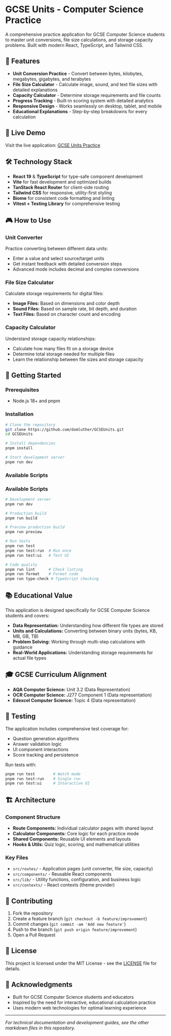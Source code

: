 
# GCSE Units - Computer Science Practice

A comprehensive practice application for GCSE Computer Science students to master unit conversions, file size calculations, and storage capacity problems. Built with modern React, TypeScript, and Tailwind CSS.

## 🎯 Features

- **Unit Conversion Practice** - Convert between bytes, kilobytes, megabytes, gigabytes, and terabytes
- **File Size Calculator** - Calculate image, sound, and text file sizes with detailed explanations  
- **Capacity Calculator** - Determine storage requirements and file counts
- **Progress Tracking** - Built-in scoring system with detailed analytics
- **Responsive Design** - Works seamlessly on desktop, tablet, and mobile
- **Educational Explanations** - Step-by-step breakdowns for every calculation

## 🚀 Live Demo

Visit the live application: [GCSE Units Practice](https://gcseunits.netlify.app/)

## 🛠️ Technology Stack

- **React 19** & **TypeScript** for type-safe component development
- **Vite** for fast development and optimized builds
- **TanStack React Router** for client-side routing
- **Tailwind CSS** for responsive, utility-first styling
- **Biome** for consistent code formatting and linting
- **Vitest + Testing Library** for comprehensive testing

## 🎮 How to Use

### Unit Converter
Practice converting between different data units:
- Enter a value and select source/target units
- Get instant feedback with detailed conversion steps
- Advanced mode includes decimal and complex conversions

### File Size Calculator  
Calculate storage requirements for digital files:
- **Image Files:** Based on dimensions and color depth
- **Sound Files:** Based on sample rate, bit depth, and duration
- **Text Files:** Based on character count and encoding

### Capacity Calculator
Understand storage capacity relationships:
- Calculate how many files fit on a storage device
- Determine total storage needed for multiple files
- Learn the relationship between file sizes and storage capacity

## 🏁 Getting Started

### Prerequisites
- Node.js 18+ and pnpm

### Installation

```bash
# Clone the repository
git clone https://github.com/domluther/GCSEUnits.git
cd GCSEUnits

# Install dependencies
pnpm install

# Start development server
pnpm run dev
```

### Available Scripts

### Available Scripts

```bash
# Development server
pnpm run dev

# Production build
pnpm run build

# Preview production build
pnpm run preview

# Run tests
pnpm run test
pnpm run test:run  # Run once
pnpm run test:ui   # Test UI

# Code quality
pnpm run lint      # Check linting
pnpm run format    # Format code
pnpm run type-check # TypeScript checking
```

## 📚 Educational Value

This application is designed specifically for GCSE Computer Science students and covers:

- **Data Representation:** Understanding how different file types are stored
- **Units and Calculations:** Converting between binary units (bytes, KB, MB, GB, TB) 
- **Problem Solving:** Working through multi-step calculations with guidance
- **Real-World Applications:** Understanding storage requirements for actual file types

## 🎓 GCSE Curriculum Alignment

- **AQA Computer Science:** Unit 3.2 (Data Representation)
- **OCR Computer Science:** J277 Component 1 (Data representation)
- **Edexcel Computer Science:** Topic 4 (Data representation)

## 🧪 Testing

The application includes comprehensive test coverage for:
- Question generation algorithms
- Answer validation logic  
- UI component interactions
- Score tracking and persistence

Run tests with:
```bash
pnpm run test        # Watch mode
pnpm run test:run    # Single run
pnpm run test:ui     # Interactive UI
```

## 🏗️ Architecture

### Component Structure
- **Route Components:** Individual calculator pages with shared layout
- **Calculator Components:** Core logic for each practice mode
- **Shared Components:** Reusable UI elements and layouts  
- **Hooks & Utils:** Quiz logic, scoring, and mathematical utilities

### Key Files
- `src/routes/` - Application pages (unit converter, file size, capacity)
- `src/components/` - Reusable React components  
- `src/lib/` - Utility functions, configuration, and business logic
- `src/contexts/` - React contexts (theme provider)

## 🤝 Contributing

1. Fork the repository
2. Create a feature branch (`git checkout -b feature/improvement`)
3. Commit changes (`git commit -am 'Add new feature'`)
4. Push to the branch (`git push origin feature/improvement`) 
5. Open a Pull Request

## 📄 License

This project is licensed under the MIT License - see the [LICENSE](LICENSE) file for details.

## 🙏 Acknowledgments

- Built for GCSE Computer Science students and educators
- Inspired by the need for interactive, educational calculation practice
- Uses modern web technologies for optimal learning experience

---

*For technical documentation and development guides, see the other markdown files in this repository.*


